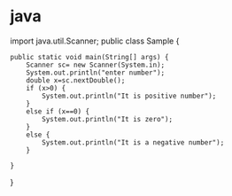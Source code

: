 # java

import java.util.Scanner;
public class Sample {

	public static void main(String[] args) {
		Scanner sc= new Scanner(System.in);
		System.out.println("enter number");
		double x=sc.nextDouble();
		if (x>0) {
			System.out.println("It is positive number");
		}
		else if (x==0) {
			System.out.println("It is zero");
		}
		else {
			System.out.println("It is a negative number");
		}
		
	}

}
